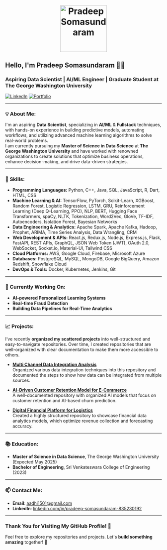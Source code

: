 # <div align="center"><img src="https://avatars.githubusercontent.com/u/113035967?v=4" width="150" height="150" alt="Pradeep Somasundaram" /></div>  
## Hello, I'm **Pradeep Somasundaram** 👨‍💻  
### Aspiring **Data Scientist** | **AI/ML Engineer** | **Graduate Student at The George Washington University**

[![LinkedIn](https://img.shields.io/badge/LinkedIn-0077B5?style=social&logo=linkedin)](https://www.linkedin.com/in/pradeep-somasundaram-835230192/)
[![Portfolio](https://img.shields.io/badge/Portfolio-0077B5?style=social&logo=portfolio)](https://pradeepsomasundaram.netlify.app/)


---

### 💡 **About Me:**
I'm an aspiring **Data Scientist**, specializing in **AI/ML** & **Fullstack** techniques, with hands-on experience in building predictive models, automating workflows, and utilizing advanced machine learning algorithms to solve real-world problems.  
I am currently pursuing my **Master of Science in Data Science** at **The George Washington University** and have worked with renowned organizations to create solutions that optimize business operations, enhance decision-making, and drive data-driven strategies.

---

### 🔧 **Skills**:
- **Programming Languages:** Python, C++, Java, SQL, JavaScript, R, Dart, HTML, CSS
- **Machine Learning & AI:** TensorFlow, PyTorch, Scikit-Learn, XGBoost, Random Forest, Logistic Regression, LSTM, GRU, Reinforcement Learning (Deep Q-Learning, PPO), NLP, BERT, Hugging Face Transformers, spaCy, NLTK, Tokenization, Word2Vec, GloVe, TF-IDF, Autoencoders, Isolation Forest, Bayesian Networks
- **Data Engineering & Analytics:** Apache Spark, Apache Kafka, Hadoop, Prophet, ARIMA, Time Series Analysis, Data Wrangling, CRM
- **Web Development & APIs:** React.js, Redux.js, Node.js, Express.js, Flask, FastAPI, REST APIs, GraphQL, JSON Web Token (JWT), OAuth 2.0, WebSocket, Socket.io, Material-UI, Tailwind CSS
- **Cloud Platforms:** AWS, Google Cloud, Firebase, Microsoft Azure
- **Databases:** PostgreSQL, MySQL, MongoDB, Google BigQuery, Amazon Redshift, Snowflake Cloud
- **DevOps & Tools:** Docker, Kubernetes, Jenkins, Git

---

### 🚀 **Currently Working On**:
- **AI-powered Personalized Learning Systems**  
- **Real-time Fraud Detection**  
- **Building Data Pipelines for Real-Time Analytics**

---

### 📈 **Projects**:
I’ve recently **organized my scattered projects** into well-structured and easy-to-navigate repositories. Over time, I created repositories that are well-organized with clear documentation to make them more accessible to others.

- **[Multi Channel Data Integration Analysis](https://github.com/PradeepSomasundaram1512/Multi-Channel-Data-Integration-Analysis)**  
  Organized various data integration techniques into this repository and documented the steps to show how data can be integrated from multiple sources.

- **[AI-Driven Customer Retention Model for E-Commerce](https://github.com/PradeepSomasundaram1512/AI-Driven-Customer-Retention-Model-for-E-Commerce)**  
  A well-documented repository with organized AI models that focus on customer retention and AI-based churn prediction.

- **[Digital Financial Platform for Logistics](https://github.com/PradeepSomasundaram1512/Digital-Financial-Platform-for-Logistics)**  
  Created a highly structured repository to showcase financial data analytics models, which optimize revenue collection and forecasting accuracy.

---

### 📚 **Education**:
- **Master of Science in Data Science**, The George Washington University (Expected May 2025)
- **Bachelor of Engineering**, Sri Venkateswara College of Engineering (2023)

---

### 📫 **Contact Me**:
- **Email**: [aadhi1501@gmail.com](mailto:aadhi1501@gmail.com)
- **LinkedIn**: [linkedin.com/in/pradeep-somasundaram-835230192](https://www.linkedin.com/in/pradeep-somasundaram-835230192/)

---

### **Thank You for Visiting My GitHub Profile!** 👋  
Feel free to explore my repositories and projects. Let's **build something amazing** together! 🚀


